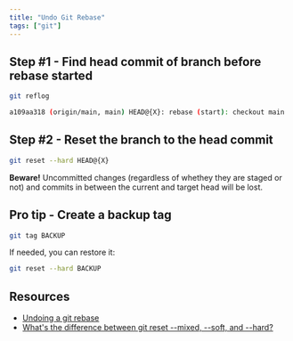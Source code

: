 ```yaml
---
title: "Undo Git Rebase"
tags: ["git"]
---
```


## Step #1 - Find head commit of branch before rebase started

```sh
git reflog

a109aa318 (origin/main, main) HEAD@{X}: rebase (start): checkout main
```

## Step #2 - Reset the branch to the head commit

```sh
git reset --hard HEAD@{X}
```

**Beware!** Uncommitted changes (regardless of whethey they are staged or not) and commits in between the current and target head will be lost.

## Pro tip - Create a backup tag

```sh
git tag BACKUP
```

If needed, you can restore it:

```sh
git reset --hard BACKUP
```

## Resources

- [Undoing a git rebase](https://stackoverflow.com/questions/134882/undoing-a-git-rebase)
- [What's the difference between git reset --mixed, --soft, and --hard?](https://stackoverflow.com/questions/3528245/whats-the-difference-between-git-reset-mixed-soft-and-hard)
